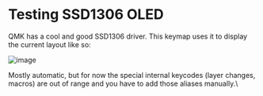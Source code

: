 # Testing SSD1306 OLED 

QMK has a cool and good SSD1306 driver. This keymap uses it to display the current layout like so: 

![image](https://user-images.githubusercontent.com/33560291/103841278-09f74700-5048-11eb-9266-775533154169.jpg)

Mostly automatic, but for now the special internal keycodes (layer changes, macros) are out of range and you have to add those aliases manually.\

